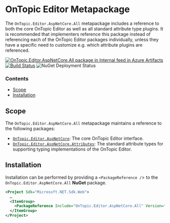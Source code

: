 ﻿# OnTopic Editor Metapackage
The `OnTopic.Editor.AspNetCore.All` metapackage includes a reference to both the core OnTopic Editor as well as all standard attribute type plugins. It is recommended that implementers reference this package instead of referencing each of the OnTopic Editor packages individually, unless they have a specific need to customize e.g. which attribute plugins are referenced.

[![OnTopic.Editor.AspNetCore.All package in Internal feed in Azure Artifacts](https://igniasoftware.feeds.visualstudio.com/_apis/public/Packaging/Feeds/46d5f49c-5e1e-47bb-8b14-43be6c719ba8/Packages/faa44518-dd61-4e2c-8904-b2aecbbf70e5/Badge)](https://www.nuget.org/packages/OnTopic.Editor.AspNetCore.All/)
[![Build Status](https://igniasoftware.visualstudio.com/OnTopic/_apis/build/status/OnTopic-Editor-CI-V1?branchName=master)](https://igniasoftware.visualstudio.com/OnTopic/_build/latest?definitionId=8&branchName=master)
![NuGet Deployment Status](https://rmsprodscussu1.vsrm.visualstudio.com/A09668467-721c-4517-8d2e-aedbe2a7d67f/_apis/public/Release/badge/bd7f03e0-6fcf-4ec6-939d-4e995668d40f/2/2)

### Contents
- [Scope](#scope)
- [Installation](#installation)

## Scope
The `OnTopic.Editor.AspNetCore.All` metapackage maintains a reference to the following packages:
- [`OnTopic.Editor.AspNetCore`](../OnTopic.Editor.AspNetCore/README.md): The core OnTopic Editor interface.
- [`OnTopic.Editor.AspNetCore.Attributes`](../OnTopic.Editor.AspNetCore.Attributes/README.md): The standard attribute types for supporting typing implementations of the OnTopic Editor.

## Installation
Installation can be performed by providing a `<PackageReference /`> to the `OnTopic.Editor.AspNetCore.All` **NuGet** package.
```xml
<Project Sdk="Microsoft.NET.Sdk.Web">
  …
  <ItemGroup>
    <PackageReference Include="OnTopic.Editor.AspNetCore.All" Version="5.0.0" />
  </ItemGroup>
</Project>
```